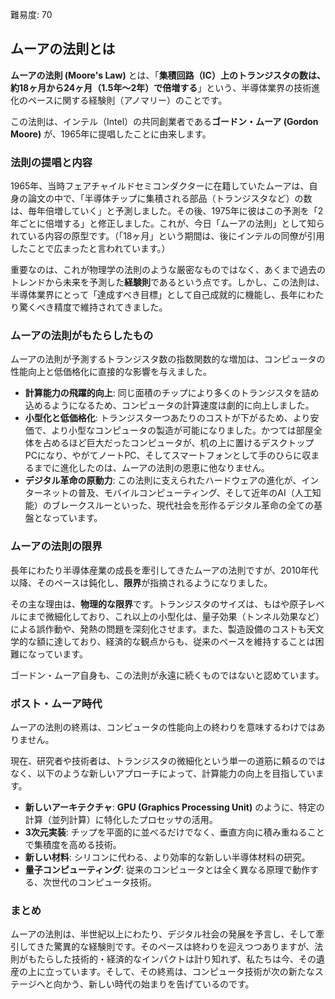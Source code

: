 難易度: 70

## ムーアの法則とは

**ムーアの法則 (Moore's Law)** とは、「**集積回路（IC）上のトランジスタの数は、約18ヶ月から24ヶ月（1.5年〜2年）で倍増する**」という、半導体業界の技術進化のペースに関する経験則（アノマリー）のことです。

この法則は、インテル（Intel）の共同創業者である**ゴードン・ムーア (Gordon Moore)** が、1965年に提唱したことに由来します。

### 法則の提唱と内容

1965年、当時フェアチャイルドセミコンダクターに在籍していたムーアは、自身の論文の中で、「半導体チップに集積される部品（トランジスタなど）の数は、毎年倍増していく」と予測しました。その後、1975年に彼はこの予測を「2年ごとに倍増する」と修正しました。これが、今日「ムーアの法則」として知られている内容の原型です。（「18ヶ月」という期間は、後にインテルの同僚が引用したことで広まったと言われています。）

重要なのは、これが物理学の法則のような厳密なものではなく、あくまで過去のトレンドから未来を予測した**経験則**であるという点です。しかし、この法則は、半導体業界にとって「達成すべき目標」として自己成就的に機能し、長年にわたり驚くべき精度で維持されてきました。

### ムーアの法則がもたらしたもの

ムーアの法則が予測するトランジスタ数の指数関数的な増加は、コンピュータの性能向上と低価格化に直接的な影響を与えました。

*   **計算能力の飛躍的向上**: 同じ面積のチップにより多くのトランジスタを詰め込めるようになるため、コンピュータの計算速度は劇的に向上しました。
*   **小型化と低価格化**: トランジスタ一つあたりのコストが下がるため、より安価で、より小型なコンピュータの製造が可能になりました。かつては部屋全体を占めるほど巨大だったコンピュータが、机の上に置けるデスクトップPCになり、やがてノートPC、そしてスマートフォンとして手のひらに収まるまでに進化したのは、ムーアの法則の恩恵に他なりません。
*   **デジタル革命の原動力**: この法則に支えられたハードウェアの進化が、インターネットの普及、モバイルコンピューティング、そして近年のAI（人工知能）のブレークスルーといった、現代社会を形作るデジタル革命の全ての基盤となっています。

### ムーアの法則の限界

長年にわたり半導体産業の成長を牽引してきたムーアの法則ですが、2010年代以降、そのペースは鈍化し、**限界**が指摘されるようになりました。

その主な理由は、**物理的な限界**です。トランジスタのサイズは、もはや原子レベルにまで微細化しており、これ以上の小型化は、量子効果（トンネル効果など）による誤作動や、発熱の問題を深刻化させます。また、製造設備のコストも天文学的な額に達しており、経済的な観点からも、従来のペースを維持することは困難になっています。

ゴードン・ムーア自身も、この法則が永遠に続くものではないと認めています。

### ポスト・ムーア時代

ムーアの法則の終焉は、コンピュータの性能向上の終わりを意味するわけではありません。

現在、研究者や技術者は、トランジスタの微細化という単一の道筋に頼るのではなく、以下のような新しいアプローチによって、計算能力の向上を目指しています。

*   **新しいアーキテクチャ**: **GPU (Graphics Processing Unit)** のように、特定の計算（並列計算）に特化したプロセッサの活用。
*   **3次元実装**: チップを平面的に並べるだけでなく、垂直方向に積み重ねることで集積度を高める技術。
*   **新しい材料**: シリコンに代わる、より効率的な新しい半導体材料の研究。
*   **量子コンピューティング**: 従来のコンピュータとは全く異なる原理で動作する、次世代のコンピュータ技術。

### まとめ

ムーアの法則は、半世紀以上にわたり、デジタル社会の発展を予言し、そして牽引してきた驚異的な経験則です。そのペースは終わりを迎えつつありますが、法則がもたらした技術的・経済的なインパクトは計り知れず、私たちは今、その遺産の上に立っています。そして、その終焉は、コンピュータ技術が次の新たなステージへと向かう、新しい時代の始まりを告げているのです。